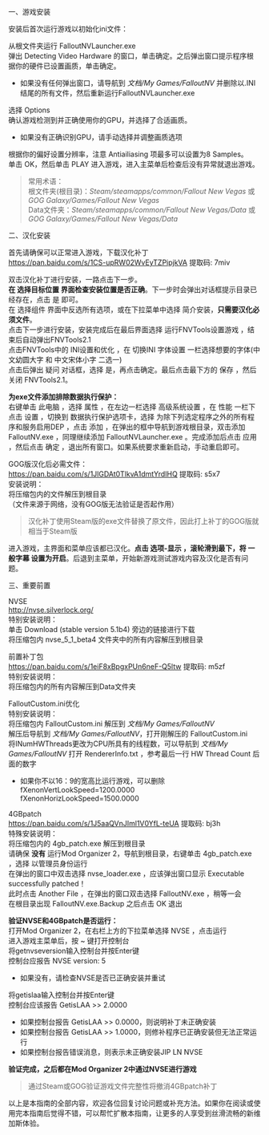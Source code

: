<p class="has-line-data" data-line-start="0" data-line-end="1">一、游戏安装</p>
<p class="has-line-data" data-line-start="2" data-line-end="3">安装后首次运行游戏以初始化ini文件：</p>
<p class="has-line-data" data-line-start="4" data-line-end="6">从根文件夹运行 FalloutNVLauncher.exe<br>
弹出 Detecting Video Hardware 的窗口，单击确定。之后弹出窗口提示程序根据你的硬件已设置画质，单击确定。</p>
<ul>
<li class="has-line-data" data-line-start="7" data-line-end="9">如果没有任何弹出窗口，请导航到 <em>文档/My Games/FalloutNV</em> 并删除以.INI结尾的所有文件，然后重新运行FalloutNVLauncher.exe</li>
</ul>
<p class="has-line-data" data-line-start="9" data-line-end="11">选择 Options<br>
确认游戏检测到并正确使用你的GPU，并选择了合适画质。</p>
<ul>
<li class="has-line-data" data-line-start="11" data-line-end="13">如果没有正确识别GPU，请手动选择并调整画质选项</li>
</ul>
<p class="has-line-data" data-line-start="13" data-line-end="15">根据你的偏好设置分辨率，注意 Antiailiasing 项最多可以设置为8 Samples。<br>
单击 OK，然后单击 PLAY 进入游戏，进入主菜单后检查后没有异常就退出游戏。</p>
<blockquote>
<p class="has-line-data" data-line-start="16" data-line-end="19">常用术语：<br>
根文件夹(根目录)：<em>Steam/steamapps/common/Fallout New Vegas</em> 或 <em>GOG Galaxy/Games/Fallout New Vegas</em><br>
Data文件夹：<em>Steam/steamapps/common/Fallout New Vegas/Data</em> 或 <em>GOG Galaxy/Games/Fallout New Vegas/Data</em></p>
</blockquote>
<p class="has-line-data" data-line-start="20" data-line-end="21">二、汉化安装</p>
<p class="has-line-data" data-line-start="22" data-line-end="24">首先请确保可以正常进入游戏，下载汉化补丁<br>
<a href="https://pan.baidu.com/s/1CS-upRW02WvEyTZPipjkVA">https://pan.baidu.com/s/1CS-upRW02WvEyTZPipjkVA</a> 提取码: 7miv</p>
<p class="has-line-data" data-line-start="25" data-line-end="31">双击汉化补丁进行安装，一路点击下一步。<br>
<strong>在 选择目标位置 界面检查安装位置是否正确</strong>。下一步时会弹出对话框提示目录已经存在，点击 是 即可。<br>
在 选择组件 界面中反选所有选项，或在下拉菜单中选择 简介安装，<strong>只需要汉化必须文件</strong>。<br>
点击下一步进行安装，安装完成后在最后界面选择 运行FNVTools设置游戏 ，结束后自动弹出FNVTools2.1<br>
点击FNVTools中的 INI设置和优化 ，在 切换INI 字体设置 一栏选择想要的字体(中文幼圆大字 和 中文宋体小字 二选一)<br>
点击后弹出 疑问 对话框，选择 是，再点击确定。最后点击最下方的 保存 ，然后关闭 FNVTools2.1。</p>
<p class="has-line-data" data-line-start="32" data-line-end="34"><strong>为exe文件添加排除数据执行保护：</strong><br>
右键单击 此电脑 ，选择 属性 ，在左边一栏选择 高级系统设置 ，在 性能 一栏下点击 设置 ，切换到 数据执行保护选项卡，选择 为除下列选定程序之外的所有程序和服务启用DEP ，点击 添加 ，在弹出的框中导航到游戏根目录，双击添加 FalloutNV.exe ，同理继续添加 FalloutNVLauncher.exe 。完成添加后点击 应用 ，然后点击 确定 ，退出所有窗口。如果系统要求重新启动，手动重启即可。</p>
<p class="has-line-data" data-line-start="35" data-line-end="40">GOG版汉化后必需文件：<br>
<a href="https://pan.baidu.com/s/1JlGDAt0TlkvA1dmtYrdIHQ">https://pan.baidu.com/s/1JlGDAt0TlkvA1dmtYrdIHQ</a> 提取码: s5x7<br>
安装说明：<br>
将压缩包内的文件解压到根目录<br>
（文件来源于网络，没有GOG版无法验证是否起作用）</p>
<blockquote>
<p class="has-line-data" data-line-start="40" data-line-end="41">汉化补丁使用Steam版的exe文件替换了原文件，因此打上补丁的GOG版就相当于Steam版</p>
</blockquote>
<p class="has-line-data" data-line-start="42" data-line-end="43">进入游戏，主界面和菜单应该都已汉化。<strong>点击 选项-显示 ，滚轮滑到最下，将 一般字幕 设置为开启</strong>。后退到主菜单，开始新游戏测试游戏内容及汉化是否有问题。</p>
<p class="has-line-data" data-line-start="44" data-line-end="45">三、重要前置</p>
<p class="has-line-data" data-line-start="46" data-line-end="51">NVSE<br>
<a href="http://nvse.silverlock.org/">http://nvse.silverlock.org/</a><br>
特别安装说明：<br>
单击 Download (stable version 5.1b4) 旁边的链接进行下载<br>
将压缩包内 nvse_5_1_beta4 文件夹中的所有内容解压到根目录</p>
<p class="has-line-data" data-line-start="52" data-line-end="56">前置补丁包<br>
<a href="https://pan.baidu.com/s/1eiF8xBpgxPUn6neF-Q5ltw">https://pan.baidu.com/s/1eiF8xBpgxPUn6neF-Q5ltw</a> 提取码: m5zf<br>
特别安装说明：<br>
将压缩包内的所有内容解压到Data文件夹</p>
<p class="has-line-data" data-line-start="57" data-line-end="62">FalloutCustom.ini优化<br>
特别安装说明：<br>
将压缩包内 FalloutCustom.ini 解压到 <em>文档/My Games/FalloutNV</em><br>
解压后导航到 <em>文档/My Games/FalloutNV</em>，打开刚解压的 FalloutCustom.ini<br>
将INumHWThreads更改为CPU所具有的线程数，可以导航到 <em>文档/My Games/FalloutNV</em> 打开 RendererInfo.txt ，参考最后一行 HW Thread Count 后面的数字</p>
<ul>
<li class="has-line-data" data-line-start="62" data-line-end="66">如果你不以16：9的宽高比运行游戏，可以删除<br>
fXenonVertLookSpeed=1200.0000<br>
fXenonHorizLookSpeed=1500.0000</li>
</ul>
<p class="has-line-data" data-line-start="66" data-line-end="74">4GBpatch<br>
<a href="https://pan.baidu.com/s/1J5aaQVnJIml1V0YfL-teUA">https://pan.baidu.com/s/1J5aaQVnJIml1V0YfL-teUA</a> 提取码: bj3h<br>
特殊安装说明：<br>
将压缩包内的 4gb_patch.exe 解压到根目录<br>
请确保 <strong>没有</strong> 运行Mod Organizer 2，导航到根目录，右键单击 4gb_patch.exe ，选择 以管理员身份运行<br>
在弹出的窗口中双击选择 nvse_loader.exe ，应该弹出窗口显示 Executable successfully patched！<br>
此时点击 Another File ，在弹出的窗口双击选择 FalloutNV.exe ，稍等一会<br>
在根目录出现 FalloutNV.exe.Backup 之后点击 OK 退出</p>
<p class="has-line-data" data-line-start="75" data-line-end="80"><strong>验证NVSE和4GBpatch是否运行：</strong><br>
打开Mod Organizer 2，在右栏上方的下拉菜单选择 NVSE ，点击运行<br>
进入游戏主菜单后，按 ~ 键打开控制台<br>
将getnvseversion输入控制台并按Enter键<br>
控制台应报告 NVSE version: 5</p>
<ul>
<li class="has-line-data" data-line-start="80" data-line-end="82">如果没有，请检查NVSE是否已正确安装并重试</li>
</ul>
<p class="has-line-data" data-line-start="82" data-line-end="84">将getislaa输入控制台并按Enter键<br>
控制台应该报告 GetisLAA &gt;&gt; 2.0000</p>
<ul>
<li class="has-line-data" data-line-start="84" data-line-end="85">如果控制台报告 GetisLAA &gt;&gt; 0.0000，则说明补丁未正确安装</li>
<li class="has-line-data" data-line-start="85" data-line-end="86">如果控制台报告 GetisLAA &gt;&gt; 1.0000，则修补程序已正确安装但无法正常运行</li>
<li class="has-line-data" data-line-start="86" data-line-end="88">如果控制台报告错误消息，则表示未正确安装JIP LN NVSE</li>
</ul>
<p class="has-line-data" data-line-start="88" data-line-end="89"><strong>验证完成，之后都在Mod Organizer 2中通过NVSE进行游戏</strong></p>
<blockquote>
<p class="has-line-data" data-line-start="89" data-line-end="90">通过Steam或GOG验证游戏文件完整性将撤消4GBpatch补丁</p>
</blockquote>
<p class="has-line-data" data-line-start="91" data-line-end="92">以上是本指南的全部内容，欢迎各位回复讨论问题或补充方法。如果你在阅读或使用完本指南后觉得不错，可以帮忙扩散本指南，让更多的人享受到丝滑流畅的新维加斯体验。</p>
